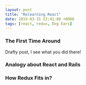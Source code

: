 ```yaml
---
layout: post
title: "Relearning React"
date: 2019-03-31 22:41:00 +0000
tags: [react, redux, Dog Ears]
---
```



### The First Time Around

Drafty post, I see what you did there!


### Analogy about React and Rails


### How Redux Fits in?